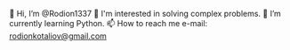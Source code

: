 👋 Hi, I’m @Rodion1337
👀 I'm interested in solving complex problems.
🌱 I’m currently learning Python.
📫 How to reach me e-mail: rodionkotaliov@gmail.com
